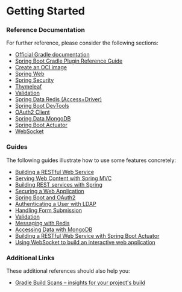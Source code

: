 # Getting Started

### Reference Documentation

For further reference, please consider the following sections:

* [Official Gradle documentation](https://docs.gradle.org)
* [Spring Boot Gradle Plugin Reference Guide](https://docs.spring.io/spring-boot/docs/3.1.1/gradle-plugin/reference/html/)
* [Create an OCI image](https://docs.spring.io/spring-boot/docs/3.1.1/gradle-plugin/reference/html/#build-image)
* [Spring Web](https://docs.spring.io/spring-boot/docs/3.1.1/reference/htmlsingle/#web)
* [Spring Security](https://docs.spring.io/spring-boot/docs/3.1.1/reference/htmlsingle/#web.security)
* [Thymeleaf](https://docs.spring.io/spring-boot/docs/3.1.1/reference/htmlsingle/#web.servlet.spring-mvc.template-engines)
* [Validation](https://docs.spring.io/spring-boot/docs/3.1.1/reference/htmlsingle/#io.validation)
* [Spring Data Redis (Access+Driver)](https://docs.spring.io/spring-boot/docs/3.1.1/reference/htmlsingle/#data.nosql.redis)
* [Spring Boot DevTools](https://docs.spring.io/spring-boot/docs/3.1.1/reference/htmlsingle/#using.devtools)
* [OAuth2 Client](https://docs.spring.io/spring-boot/docs/3.1.1/reference/htmlsingle/#web.security.oauth2.client)
* [Spring Data MongoDB](https://docs.spring.io/spring-boot/docs/3.1.1/reference/htmlsingle/#data.nosql.mongodb)
* [Spring Boot Actuator](https://docs.spring.io/spring-boot/docs/3.1.1/reference/htmlsingle/#actuator)
* [WebSocket](https://docs.spring.io/spring-boot/docs/3.1.1/reference/htmlsingle/#messaging.websockets)

### Guides

The following guides illustrate how to use some features concretely:

* [Building a RESTful Web Service](https://spring.io/guides/gs/rest-service/)
* [Serving Web Content with Spring MVC](https://spring.io/guides/gs/serving-web-content/)
* [Building REST services with Spring](https://spring.io/guides/tutorials/rest/)
* [Securing a Web Application](https://spring.io/guides/gs/securing-web/)
* [Spring Boot and OAuth2](https://spring.io/guides/tutorials/spring-boot-oauth2/)
* [Authenticating a User with LDAP](https://spring.io/guides/gs/authenticating-ldap/)
* [Handling Form Submission](https://spring.io/guides/gs/handling-form-submission/)
* [Validation](https://spring.io/guides/gs/validating-form-input/)
* [Messaging with Redis](https://spring.io/guides/gs/messaging-redis/)
* [Accessing Data with MongoDB](https://spring.io/guides/gs/accessing-data-mongodb/)
* [Building a RESTful Web Service with Spring Boot Actuator](https://spring.io/guides/gs/actuator-service/)
* [Using WebSocket to build an interactive web application](https://spring.io/guides/gs/messaging-stomp-websocket/)

### Additional Links

These additional references should also help you:

* [Gradle Build Scans – insights for your project's build](https://scans.gradle.com#gradle)

